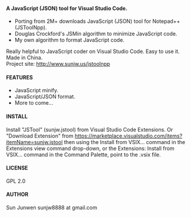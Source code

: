 #### A JavaScript (JSON) tool for Visual Studio Code.
 * Porting from 2M+ downloads JavaScript (JSON) tool for Notepad++ (JSToolNpp).
 * Douglas Crockford's JSMin algorithm to minimize JavaScript code.
 * My own algorithm to format JavaScript code.

Really helpful to JavaScript coder on Visual Studio Code. Easy to use it.  
Made in China.  
Project site: http://www.sunjw.us/jstoolnpp

#### FEATURES
 * JavaScript minify.
 * JavaScript/JSON format.
 * More to come...

#### INSTALL
Install "JSTool" (sunjw.jstool) from Visual Studio Code Extensions. Or "Download Extension" from https://marketplace.visualstudio.com/items?itemName=sunjw.jstool then using the Install from VSIX... command in the Extensions view command drop-down, or the Extensions: Install from VSIX... command in the Command Palette, point to the .vsix file.

#### LICENSE
GPL 2.0

#### AUTHOR
Sun Junwen sunjw8888 at gmail.com
